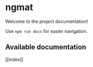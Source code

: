 # ngmat

Welcome to the project documentation!

Use `npm run docs` for easier navigation.

## Available documentation

[[index]]

